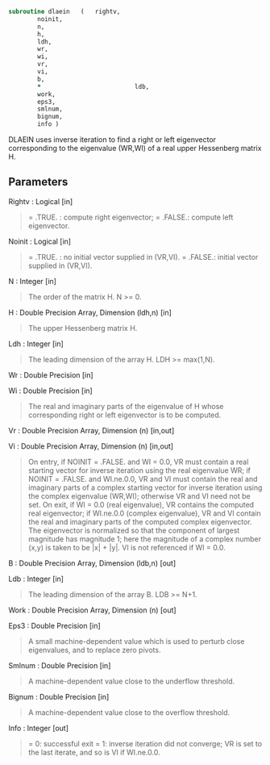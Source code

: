 ```fortran
subroutine dlaein	(	rightv,
		noinit,
		n,
		h,
		ldh,
		wr,
		wi,
		vr,
		vi,
		b,
		*                          ldb,
		work,
		eps3,
		smlnum,
		bignum,
		info )
```

 DLAEIN uses inverse iteration to find a right or left eigenvector
 corresponding to the eigenvalue (WR,WI) of a real upper Hessenberg
 matrix H.

## Parameters
Rightv : Logical [in]
> = .TRUE. : compute right eigenvector;
> = .FALSE.: compute left eigenvector.

Noinit : Logical [in]
> = .TRUE. : no initial vector supplied in (VR,VI).
> = .FALSE.: initial vector supplied in (VR,VI).

N : Integer [in]
> The order of the matrix H.  N >= 0.

H : Double Precision Array, Dimension (ldh,n) [in]
> The upper Hessenberg matrix H.

Ldh : Integer [in]
> The leading dimension of the array H.  LDH >= max(1,N).

Wr : Double Precision [in]

Wi : Double Precision [in]
> The real and imaginary parts of the eigenvalue of H whose
> corresponding right or left eigenvector is to be computed.

Vr : Double Precision Array, Dimension (n) [in,out]

Vi : Double Precision Array, Dimension (n) [in,out]
> On entry, if NOINIT = .FALSE. and WI = 0.0, VR must contain
> a real starting vector for inverse iteration using the real
> eigenvalue WR; if NOINIT = .FALSE. and WI.ne.0.0, VR and VI
> must contain the real and imaginary parts of a complex
> starting vector for inverse iteration using the complex
> eigenvalue (WR,WI); otherwise VR and VI need not be set.
> On exit, if WI = 0.0 (real eigenvalue), VR contains the
> computed real eigenvector; if WI.ne.0.0 (complex eigenvalue),
> VR and VI contain the real and imaginary parts of the
> computed complex eigenvector. The eigenvector is normalized
> so that the component of largest magnitude has magnitude 1;
> here the magnitude of a complex number (x,y) is taken to be
> |x| + |y|.
> VI is not referenced if WI = 0.0.

B : Double Precision Array, Dimension (ldb,n) [out]

Ldb : Integer [in]
> The leading dimension of the array B.  LDB >= N+1.

Work : Double Precision Array, Dimension (n) [out]

Eps3 : Double Precision [in]
> A small machine-dependent value which is used to perturb
> close eigenvalues, and to replace zero pivots.

Smlnum : Double Precision [in]
> A machine-dependent value close to the underflow threshold.

Bignum : Double Precision [in]
> A machine-dependent value close to the overflow threshold.

Info : Integer [out]
> = 0:  successful exit
> = 1:  inverse iteration did not converge; VR is set to the
> last iterate, and so is VI if WI.ne.0.0.

